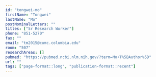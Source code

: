 ```yaml
---
id: "tongwei-mo"
firstName: "Tongwei"
lastName: "Mo"
postNominalLetters: ""
titles: ["Sr Research Worker"]
phone: "851-5270"
fax: ""
email: "tm2015@cumc.columbia.edu"
room: "507"
researchAreas: []
pubmed: "https://pubmed.ncbi.nlm.nih.gov/?term=Mo+T%5BAuthor%5D"
url: ""
tags: ["page-format::long", "publication-format::recent"]
---
```

